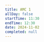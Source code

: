 ```yaml
---
title: AMC 1
allDay: false
startTime: 11:30
endTime: 12:30
date: 2024-11-02
completed: null
---
```

